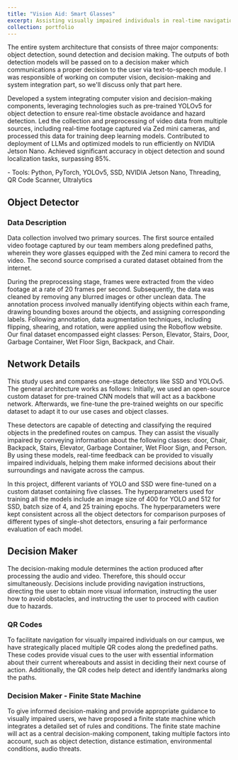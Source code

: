 ```yaml
---
title: "Vision Aid: Smart Glasses"
excerpt: Assisting visually impaired individuals in real-time navigation through object detection and audio feedback, integrating deep learning models and decision-making algorithms for enhanced mobility and safety.
collection: portfolio
---
```

<!-- [Link to Github Repo](https://github.com/abuba8) -->

<p> The entire system architecture that consists of three major components: object detection, sound detection and decision making. The outputs of both detection models will be passed on to a decision maker which communications a proper decision to the user via text-to-speech module.
I was responsible of working on computer vision, decision-making and system integration part, so we'll discuss only that part here. </p>
<p>Developed a system integrating computer vision and decision-making components, leveraging technologies such as pre-trained YOLOv5 for object detection to ensure real-time obstacle avoidance and hazard detection. Led the collection and preprocessing of video data from multiple sources, including real-time footage captured via Zed mini cameras, and processed this data for training deep learning models. Contributed to deployment of LLMs and optimized models to run efficiently on NVIDIA Jetson Nano. Achieved significant accuracy in object detection and sound localization tasks, surpassing 85%.</p>
- Tools: Python, PyTorch, YOLOv5, SSD, NVIDIA Jetson Nano, Threading, QR Code Scanner, Ultralytics

<h2>Object Detector</h2>
<h3>Data Description</h3>
<p>Data collection involved two primary sources. The first source entailed video footage
captured by our team members along predefined paths, wherein they wore glasses
equipped with the Zed mini camera to record the video. The second source comprised a
curated dataset obtained from the internet.</p>
<p>
During the preprocessing stage, frames were extracted from the video footage at
a rate of 20 frames per second. Subsequently, the data was cleaned by removing any
blurred images or other unclean data. The annotation process involved manually identifying
objects within each frame, drawing bounding boxes around the objects, and assigning
corresponding labels. Following annotation, data augmentation techniques, including flipping, shearing,
and rotation, were applied using the Roboflow website.
Our final dataset encompassed eight classes: Person, Elevator, Stairs, Door, Garbage Container, Wet Floor Sign, Backpack, and Chair.</p>

<h2>Network Details</h2>
<p>This study uses and compares one-stage detectors like SSD and YOLOv5. The general
architecture works as follows:
Initially, we used an open-source custom dataset for pre-trained CNN models that
will act as a backbone network. Afterwards, we fine-tune the pre-trained weights on our
specific dataset to adapt it to our use cases and object classes.</p>
<p>These detectors are capable of detecting and classifying the required objects in the
predefined routes on campus. They can assist the visually impaired by conveying
information about the following classes: door, Chair, Backpack, Stairs, Elevator, Garbage
Container, Wet Floor Sign, and Person. By using these models, real-time feedback can
be provided to visually impaired individuals, helping them make informed decisions
about their surroundings and navigate across the campus.</p>
<p>In this project, different variants of YOLO and SSD were fine-tuned on a custom
dataset containing five classes. The hyperparameters used for training all the models
include an image size of 400 for YOLO and 512 for SSD, batch size of 4, and 25 training
epochs. The hyperparameters were kept consistent across all the object detectors for comparison purposes of different types of single-shot detectors, ensuring a fair performance
evaluation of each model.</p>

<h2>Decision Maker</h2>
<p>The decision-making module determines the action produced after processing the audio
and video. Therefore, this should occur simultaneously. Decisions include providing
navigation instructions, directing the user to obtain more visual information, instructing
the user how to avoid obstacles, and instructing the user to proceed with caution due to
hazards.</p>
<h3>QR Codes</h3>
<p>To facilitate navigation for visually impaired individuals on our campus, we have
strategically placed multiple QR codes along the predefined paths. These codes provide
visual cues to the user with essential information about their current whereabouts and
assist in deciding their next course of action. Additionally, the QR codes help detect and
identify landmarks along the paths.</p>
<h3>Decision Maker - Finite State Machine</h3>
<p>To give informed decision-making and provide appropriate guidance to visually impaired users, we have proposed a finite state machine which integrates a detailed set
of rules and conditions. The finite state machine will act as a central decision-making
component, taking multiple factors into account, such as object detection, distance estimation, environmental conditions, audio threats.</p>